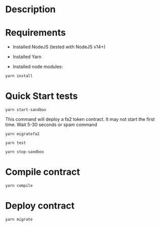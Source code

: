 # Description

# Requirements

- Installed NodeJS (tested with NodeJS v14+)
- Installed Yarn

- Installed node modules:

```
yarn install

```

# Quick Start tests

```
yarn start-sandbox

```


This command will deploy a fa2 token contract. It may not start the first time. Wait 5-30 seconds or spam command
```
yarn migratefa2

```




```
yarn test

``` 


```
yarn stop-sandbox

```

# Compile contract

```
yarn compile

```

# Deploy contract

```
yarn migrate

```
